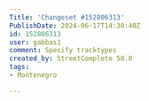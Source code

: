 ```yaml
---
Title: 'Changeset #152806313'
PublishDate: 2024-06-17T14:30:40Z
id: 152806313
user: gabbas1
comment: Specify tracktypes
created_by: StreetComplete 58.0
tags:
- Montenegro

---
```

